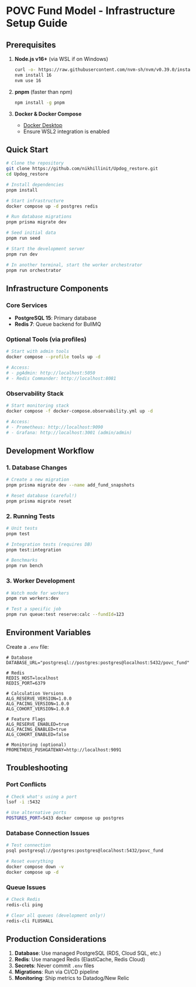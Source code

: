 # POVC Fund Model - Infrastructure Setup Guide

## Prerequisites

1. **Node.js v16+** (via WSL if on Windows)
   ```bash
   curl -o- https://raw.githubusercontent.com/nvm-sh/nvm/v0.39.0/install.sh | bash
   nvm install 16
   nvm use 16
   ```

2. **pnpm** (faster than npm)
   ```bash
   npm install -g pnpm
   ```

3. **Docker & Docker Compose**
   - [Docker Desktop](https://www.docker.com/products/docker-desktop/)
   - Ensure WSL2 integration is enabled

## Quick Start

```bash
# Clone the repository
git clone https://github.com/nikhillinit/Updog_restore.git
cd Updog_restore

# Install dependencies
pnpm install

# Start infrastructure
docker compose up -d postgres redis

# Run database migrations
pnpm prisma migrate dev

# Seed initial data
pnpm run seed

# Start the development server
pnpm run dev

# In another terminal, start the worker orchestrator
pnpm run orchestrator
```

## Infrastructure Components

### Core Services
- **PostgreSQL 15**: Primary database
- **Redis 7**: Queue backend for BullMQ

### Optional Tools (via profiles)
```bash
# Start with admin tools
docker compose --profile tools up -d

# Access:
# - pgAdmin: http://localhost:5050
# - Redis Commander: http://localhost:8081
```

### Observability Stack
```bash
# Start monitoring stack
docker compose -f docker-compose.observability.yml up -d

# Access:
# - Prometheus: http://localhost:9090
# - Grafana: http://localhost:3001 (admin/admin)
```

## Development Workflow

### 1. Database Changes
```bash
# Create a new migration
pnpm prisma migrate dev --name add_fund_snapshots

# Reset database (careful!)
pnpm prisma migrate reset
```

### 2. Running Tests
```bash
# Unit tests
pnpm test

# Integration tests (requires DB)
pnpm test:integration

# Benchmarks
pnpm run bench
```

### 3. Worker Development
```bash
# Watch mode for workers
pnpm run workers:dev

# Test a specific job
pnpm run queue:test reserve:calc --fundId=123
```

## Environment Variables

Create a `.env` file:
```env
# Database
DATABASE_URL="postgresql://postgres:postgres@localhost:5432/povc_fund"

# Redis
REDIS_HOST=localhost
REDIS_PORT=6379

# Calculation Versions
ALG_RESERVE_VERSION=1.0.0
ALG_PACING_VERSION=1.0.0
ALG_COHORT_VERSION=1.0.0

# Feature Flags
ALG_RESERVE_ENABLED=true
ALG_PACING_ENABLED=true
ALG_COHORT_ENABLED=false

# Monitoring (optional)
PROMETHEUS_PUSHGATEWAY=http://localhost:9091
```

## Troubleshooting

### Port Conflicts
```bash
# Check what's using a port
lsof -i :5432

# Use alternative ports
POSTGRES_PORT=5433 docker compose up postgres
```

### Database Connection Issues
```bash
# Test connection
psql postgresql://postgres:postgres@localhost:5432/povc_fund

# Reset everything
docker compose down -v
docker compose up -d
```

### Queue Issues
```bash
# Check Redis
redis-cli ping

# Clear all queues (development only!)
redis-cli FLUSHALL
```

## Production Considerations

1. **Database**: Use managed PostgreSQL (RDS, Cloud SQL, etc.)
2. **Redis**: Use managed Redis (ElastiCache, Redis Cloud)
3. **Secrets**: Never commit `.env` files
4. **Migrations**: Run via CI/CD pipeline
5. **Monitoring**: Ship metrics to Datadog/New Relic